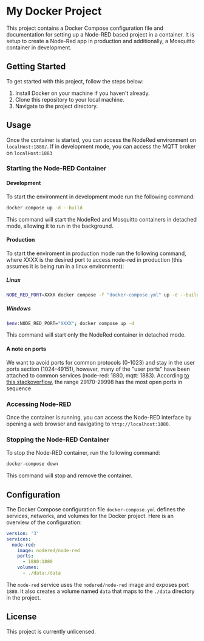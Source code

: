 # My Docker Project

This project contains a Docker Compose configuration file and documentation for setting up a Node-RED based project in a container. It is setup to create a Node-Red app in production and additionally, a Mosquitto container in development.

## Getting Started

To get started with this project, follow the steps below:

1. Install Docker on your machine if you haven't already.
2. Clone this repository to your local machine.
3. Navigate to the project directory.

## Usage
Once the container is started, you can access the NodeRed environment on `localHost:1880/`. If in development mode, you can access the MQTT broker on `localHost:1883`

### Starting the Node-RED Container
#### Development
To start the environment in development mode run the following command:

```bash
docker compose up -d --build
```

This command will start the NodeRed and Mosquitto containers in detached mode, allowing it to run in the background.

#### Production
To start the enviroment in production mode run the following command, where XXXX is the desired port to access node-red in production (this assumes it is being run in a linux environment):
##### Linux
```bash
NODE_RED_PORT=XXXX docker compose -f "docker-compose.yml" up -d --build
```
##### Windows
```bash
$env:NODE_RED_PORT="XXXX"; docker compose up -d
```
This command will start only the NodeRed container in detached mode.

#### A note on ports
We want to avoid ports for common protocols (0-1023) and stay in the user ports section (1024-49151), however, many of the "user ports" have been attached to common services (node-red: 1880, mqtt: 1883). According [to this stackoverflow](https://stackoverflow.com/questions/10476987/best-tcp-port-number-range-for-internal-applications), the range 29170-29998 has the most open ports in sequence



### Accessing Node-RED

Once the container is running, you can access the Node-RED interface by opening a web browser and navigating to `http://localhost:1880`.

### Stopping the Node-RED Container

To stop the Node-RED container, run the following command:

```bash
docker-compose down
```

This command will stop and remove the container.

## Configuration

The Docker Compose configuration file `docker-compose.yml` defines the services, networks, and volumes for the Docker project. Here is an overview of the configuration:

```yaml
version: '3'
services:
  node-red:
    image: nodered/node-red
    ports:
      - 1880:1880
    volumes:
      - ./data:/data
```

The `node-red` service uses the `nodered/node-red` image and exposes port `1880`. It also creates a volume named `data` that maps to the `./data` directory in the project.

## License

This project is currently unlicensed.